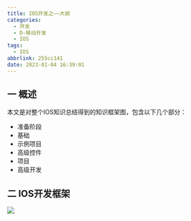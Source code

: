 ```yaml
---
title: IOS开发之——大纲
categories:
  - 开发
  - D-移动开发
  - IOS
tags:
  - IOS
abbrlink: 255cc141
date: 2023-01-04 16:39:01
---
```

## 一 概述

本文是对整个IOS知识总结得到的知识框架图，包含以下几个部分：

* 准备阶段
* 基础
* 示例项目
* 高级控件
* 项目
* 高级开发

<!--more-->

## 二 IOS开发框架
![][1]


[1]:https://cdn.staticaly.com/gh/PGzxc/CDN/master/blog-ios/ios-all-xmind-summary.png